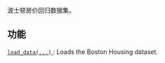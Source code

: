 波士顿房价回归数据集。

## 功能
[ `load_data(...)` ](https://tensorflow.google.cn/api_docs/python/tf/keras/datasets/boston_housing/load_data): Loads the Boston Housing dataset.

